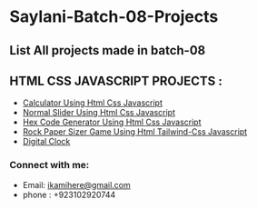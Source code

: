 # Saylani-Batch-08-Projects
 
## List All projects made in batch-08
## HTML CSS JAVASCRIPT PROJECTS :
- <a href="https://kamra-nn.github.io/Saylani-Batch-08-Projects/Calculator/" target="_blank">Calculator Using Html Css Javascript</a>
 - <a href="https://kamra-nn.github.io/Saylani-Batch-08-Projects/slider/" target="_blank">Normal Slider Using Html Css Javascript</a>
 - <a href="https://kamra-nn.github.io/Saylani-Batch-08-Projects/hexcodeGenerator/" target="_blank">Hex Code Generator Using Html Css Javascript</a>
  - <a href="https://kamra-nn.github.io/Saylani-Batch-08-Projects/rock-paper-game/" target="_blank">Rock Paper Sizer Game Using Html Tailwind-Css Javascript</a>
- <a href="https://kamra-nn.github.io/Saylani-Batch-08-Projects/digital-clock/" target="_blank">Digital Clock</a>

<!--<p align="left">
<a href="https://twitter.com/here_darkcode" target="blank"><img align="center" src="https://raw.githubusercontent.com/rahuldkjain/github-profile-readme-generator/master/src/images/icons/Social/twitter.svg" alt="here_darkcode" height="30" width="40" /></a>
<a href="https://linkedin.com/in/thekamranahmedsiddiqui" target="blank"><img align="center" src="https://raw.githubusercontent.com/rahuldkjain/github-profile-readme-generator/master/src/images/icons/Social/linked-in-alt.svg" alt="thekamranahmedsiddiqui" height="30" width="40" /></a>
<a href="https://fb.com/darkcodexpch" target="blank"><img align="center" src="https://raw.githubusercontent.com/rahuldkjain/github-profile-readme-generator/master/src/images/icons/Social/facebook.svg" alt="darkcodexpch" height="30" width="40" /></a>
<a href="https://instagram.com/this_coder_is_alive" target="blank"><img align="center" src="https://raw.githubusercontent.com/rahuldkjain/github-profile-readme-generator/master/src/images/icons/Social/instagram.svg" alt="this_coder_is_alive" height="30" width="40" /></a>
</p>-->
 ### Connect with me:
- Email: ikamihere@gmail.com
- phone : +923102920744
